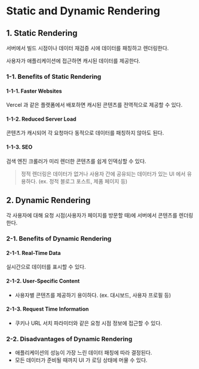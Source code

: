 # Static and Dynamic Rendering

## 1. Static Rendering

서버에서 빌드 시점이나 데이터 재검증 시에 데이터를 패칭하고 렌더링한다.

사용자가 애플리케이션에 접근하면 캐시된 데이터를 제공한다.

### 1-1. Benefits of Static Rendering

#### 1-1-1. Faster Websites

Vercel 과 같은 플랫폼에서 배포하면 캐시된 콘텐츠를 전역적으로 제공할 수 있다.

#### 1-1-2. Reduced Server Load

콘텐츠가 캐시되어 각 요청마다 동적으로 데이터를 패칭하지 않아도 된다.

#### 1-1-3. SEO

검색 엔진 크롤러가 미리 렌더한 콘텐츠를 쉽게 인덱싱할 수 있다.

> 정적 렌더링은 데이터가 없거나 사용자 간에 공유되는 데이터가 있는 UI 에서 유용하다. (ex. 정적 블로그 포스트, 제품 페이지 등)

## 2. Dynamic Rendering

각 사용자에 대해 요청 시점(사용자가 페이지를 방문할 때)에 서버에서 콘텐츠를 렌더링한다.

### 2-1. Benefits of Dynamic Rendering

#### 2-1-1. Real-Time Data

실시간으로 데이터를 표시할 수 있다.

#### 2-1-2. User-Specific Content

- 사용자별 콘텐츠를 제공하기 용이하다. (ex. 대시보드, 사용자 프로필 등)

#### 2-1-3. Request Time Information

- 쿠키나 URL 서치 파라미터와 같은 요청 시점 정보에 접근할 수 있다.

### 2-2. Disadvantages of Dynamic Rendering

- 애플리케이션의 성능이 가장 느린 데이터 패칭에 따라 결정된다.
- 모든 데이터가 준비될 때까지 UI 가 로딩 상태에 머물 수 있다.
